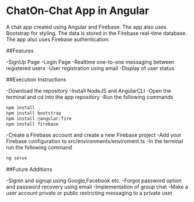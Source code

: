 # ChatOn-Chat App in Angular
 A chat app created using Angular and Firebase. The app also uses Bootstrap for styling. The data is stored in the Firebase real-time database. The app also uses Firebase authentication.

##Features

-SignUp Page
-Login Page
-Realtime one-to-one messaging between registered users
-User registration using email 
-Display of user status

##Execution Instructions

-Download the repository
-Install NodeJS and AngularCLI
-Open the terminal and cd into the app repository
-Run the following commands
```python
npm install
npm install bootstrap
npm install @angular/fire
npm install firebase
```
-Create a Firebase account and create a new Firebase project
-Add your Firebase configuration to src/environments/enviroment.ts
-In the terminal run the following command
```python
ng serve
```

##Future Additions

-Signin and signup using Google,Facebook etc.
-Forgot password option and password recovery using email
-Implementation of group chat
-Make a user account private or public restricting messaging to a private user
